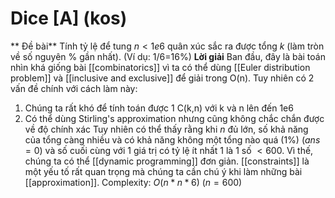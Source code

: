 # Dice [A] (kos)
** Đề bài**
Tính tỷ lệ để tung $n<1e6$ quân xúc sắc ra được tổng $k$ (làm tròn về số nguyên % gần nhất). (Ví dụ: 1/6=16%)
**Lời giải**
Ban đầu, đây là bài toán nhìn khá giống bài [[combinatorics]] vì ta có thể dùng [[Euler distribution problem]] và [[inclusive and exclusive]] để giải trong O(n). Tuy nhiên có 2 vấn đề chính với cách làm này:
1) Chúng ta rất khó để tính toán được 1 C(k,n) với k và n lên đến 1e6
2) Có thể dùng Stirling's approximation nhưng cũng không chắc chắn được về độ chính xác
Tuy nhiên có thể thấy rằng khi $n$ đủ lớn, số khả năng của tổng càng nhiều và có khả năng không một tổng nào quá (1%) ($ans=0$) và số cuối cùng với 1 giá trị có tỷ lệ ít nhất $1%$ là 1 số $<600$. Vì thế, chúng ta có thể [[dynamic programming]] đơn giản.
[[constraints]] là một yếu tố rất quan trọng mà chúng ta cần chú ý khi làm những bài [[approximation]].
Complexity: $O(n*n*6)$ $(n=600)$
